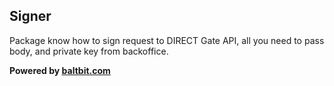Signer
----
Package know how to sign request to DIRECT Gate API, all you need to pass body, and private key from backoffice.

**Powered by [baltbit.com](https://baltbit.com/)**
